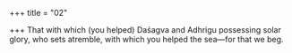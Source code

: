 +++
title = "02"

+++
That with which (you helped) Daśagva and Adhrigu possessing solar  glory, who sets atremble,
with which you helped the sea—for that we beg.
